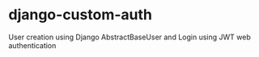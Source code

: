 # django-custom-auth
User creation using Django AbstractBaseUser and Login using JWT web authentication
